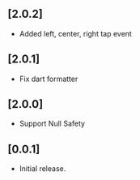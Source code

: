 ## [2.0.2]
* Added left, center, right tap event

## [2.0.1]
* Fix dart formatter

## [2.0.0]
* Support Null Safety

## [0.0.1]
* Initial release.
